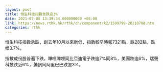 ```yaml
---
layout: post
title: 恒生科技指數急跌逾3%
date: 2021-07-08 13:39:34.000000000 +08:00
link: https://news.rthk.hk/rthk/ch/component/k2/1599799-20210708.htm
categories: rthk
---
```


恒生科技指數急跌，創去年10月以來新低，指數較早時報7321點，跌282點，跌幅3.7%。

指數成份股普遍下跌。嗶哩嗶哩同比亞迪電子跌逾7%同8%，美團跌逾6%，瑞聲科技跌近6%，騰訊同阿里巴巴跌逾3%。
